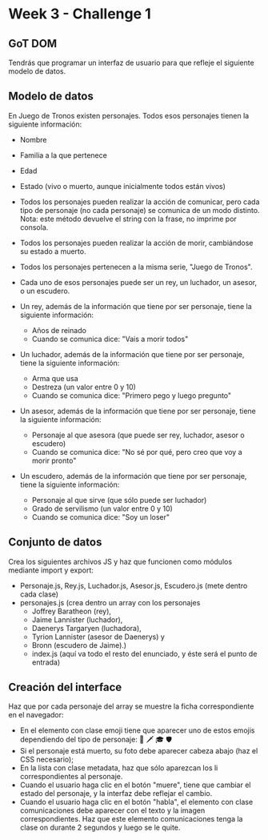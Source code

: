 # Week 3 - Challenge 1

## GoT DOM

Tendrás que programar un interfaz de usuario para que refleje el siguiente modelo de datos.

## Modelo de datos

En Juego de Tronos existen personajes. Todos esos personajes tienen la siguiente información:

- Nombre
- Familia a la que pertenece
- Edad
- Estado (vivo o muerto, aunque inicialmente todos están vivos)
- Todos los personajes pueden realizar la acción de comunicar, pero cada tipo de personaje (no cada personaje) se comunica de un modo distinto. Nota: este método devuelve el string con la frase, no imprime por consola.

- Todos los personajes pueden realizar la acción de morir, cambiándose su estado a muerto.

- Todos los personajes pertenecen a la misma serie, "Juego de Tronos".

- Cada uno de esos personajes puede ser un rey, un luchador, un asesor, o un escudero.

- Un rey, además de la información que tiene por ser personaje, tiene la siguiente información:

  - Años de reinado
  - Cuando se comunica dice: "Vais a morir todos"

- Un luchador, además de la información que tiene por ser personaje, tiene la siguiente información:

  - Arma que usa
  - Destreza (un valor entre 0 y 10)
  - Cuando se comunica dice: "Primero pego y luego pregunto"

- Un asesor, además de la información que tiene por ser personaje, tiene la siguiente información:

  - Personaje al que asesora (que puede ser rey, luchador, asesor o escudero)
  - Cuando se comunica dice: "No sé por qué, pero creo que voy a morir pronto"

- Un escudero, además de la información que tiene por ser personaje, tiene la siguiente información:

  - Personaje al que sirve (que sólo puede ser luchador)
  - Grado de servilismo (un valor entre 0 y 10)
  - Cuando se comunica dice: "Soy un loser"

## Conjunto de datos

Crea los siguientes archivos JS y haz que funcionen como módulos mediante import y export:

- Personaje.js, Rey.js, Luchador.js, Asesor.js, Escudero.js (mete dentro cada clase)
- personajes.js (crea dentro un array con los personajes
  - Joffrey Baratheon (rey),
  - Jaime Lannister (luchador),
  - Daenerys Targaryen (luchadora),
  - Tyrion Lannister (asesor de Daenerys) y
  - Bronn (escudero de Jaime).)
  - index.js (aquí va todo el resto del enunciado, y éste será el punto de entrada)

## Creación del interface

Haz que por cada personaje del array se muestre la ficha correspondiente en el navegador:

- En el elemento con clase emoji tiene que aparecer uno de estos emojis dependiendo del tipo de personaje: 👑 🗡 🎓 🛡
- Si el personaje está muerto, su foto debe aparecer cabeza abajo (haz el CSS necesario);
- En la lista con clase metadata, haz que sólo aparezcan los li correspondientes al personaje.
- Cuando el usuario haga clic en el botón "muere", tiene que cambiar el estado del personaje, y la interfaz debe reflejar el cambio.
- Cuando el usuario haga clic en el botón "habla", el elemento con clase comunicaciones debe aparecer con el texto y la imagen correspondientes. Haz que este elemento comunicaciones tenga la clase on durante 2 segundos y luego se le quite.
